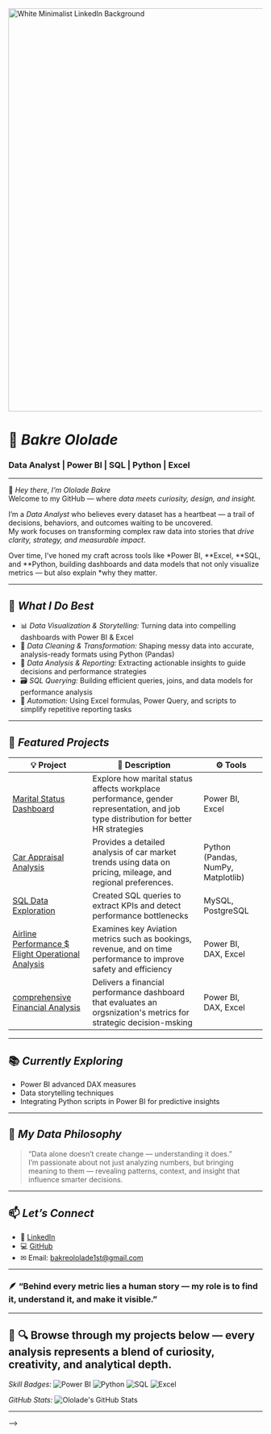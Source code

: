 <img src="https://raw.githubusercontent.com/bakreololade/BakreOlolade/main/assets/linkedin-bg.png" alt="White Minimalist LinkedIn Background" width="800" />




 
 # 💼 *Bakre Ololade*  
### Data Analyst | Power BI | SQL | Python | Excel  


---

👋 *Hey there, I’m Ololade Bakre*  
Welcome to my GitHub — where *data meets curiosity, design, and insight.*

I’m a *Data Analyst* who believes every dataset has a heartbeat — a trail of decisions, behaviors, and outcomes waiting to be uncovered.  
My work focuses on transforming complex raw data into stories that *drive clarity, strategy, and measurable impact*.

Over time, I’ve honed my craft across tools like *Power BI, **Excel, **SQL, and **Python, building dashboards and data models that not only visualize metrics — but also explain *why they matter.

---

## 🧠 *What I Do Best*
- 📊 *Data Visualization & Storytelling:* Turning data into compelling dashboards with Power BI & Excel  
- 🧩 *Data Cleaning & Transformation:* Shaping messy data into accurate, analysis-ready formats using Python (Pandas)  
- 🧠 *Data Analysis & Reporting:* Extracting actionable insights to guide decisions and performance strategies  
- 🗃 *SQL Querying:* Building efficient queries, joins, and data models for performance analysis  
- 🔄 *Automation:* Using Excel formulas, Power Query, and scripts to simplify repetitive reporting tasks  

---

## 🚀 *Featured Projects*

| 💡 Project | 📝 Description | ⚙ Tools |
|-------------|----------------|----------|
| [Marital Status Dashboard](https://github.com/yBakreOlolade/Marital-dashboard) | Explore how marital status affects workplace performance, gender representation, and job type distribution for better HR strategies  | Power BI, Excel |
| [Car Appraisal Analysis](https://github.com/BakreOlolade/carappraisalanalysis) |Provides a detailed analysis of car market trends using data on pricing, mileage, and regional preferences.  | Python (Pandas, NumPy, Matplotlib) |
| [SQL Data Exploration](https://github.com/BakreOlolade/sql-analysis) | Created SQL queries to extract KPIs and detect performance bottlenecks | MySQL, PostgreSQL |
| [Airline Performance $ Flight Operational Analysis](https://github.com/BakreOlolade/airlineperformance$flightoperationalanalysis) | Examines key Aviation metrics such as bookings, revenue, and on time performance to improve safety and efficiency | Power BI, DAX, Excel |
| [comprehensive Financial Analysis](https://github.com/BakreOlolade/comprehensivefinancial-analysis) | Delivers a financial performance dashboard that evaluates an orgsnization's metrics for strategic decision-msking | Power BI, DAX, Excel |

---

## 📚 *Currently Exploring*
- Power BI advanced DAX measures  
- Data storytelling techniques  
- Integrating Python scripts in Power BI for predictive insights  

---

## 🧭 *My Data Philosophy*
> “Data alone doesn’t create change — understanding it does.”  
I’m passionate about not just analyzing numbers, but bringing meaning to them — revealing patterns, context, and insight that influence smarter decisions.  

---

## 📫 *Let’s Connect*
- 💼 [LinkedIn](https://linkedin.com/in/BakreOlolade)  
- 💻 [GitHub](https://github.com/BakreOlolade)  
- ✉ Email: bakreololade1st@gmail.com  

---

### 🪶 “Behind every metric lies a human story — my role is to find it, understand it, and make it visible.”

---

## 🌟 🔍 Browse through my projects below — every analysis represents a blend of curiosity, creativity, and analytical depth.

*Skill Badges:*
![Power BI](https://img.shields.io/badge/Power%20BI-F2C811?logo=powerbi&logoColor=black)
![Python](https://img.shields.io/badge/Python-3776AB?logo=python&logoColor=white)
![SQL](https://img.shields.io/badge/SQL-336791?logo=postgresql&logoColor=white)
![Excel](https://img.shields.io/badge/Excel-217346?logo=microsoft-excel&logoColor=white)

*GitHub Stats:*
![Ololade's GitHub Stats](https://github-readme-stats.vercel.app/api?username=BakreOlolade&show_icons=true&theme=radical)

---



-->

